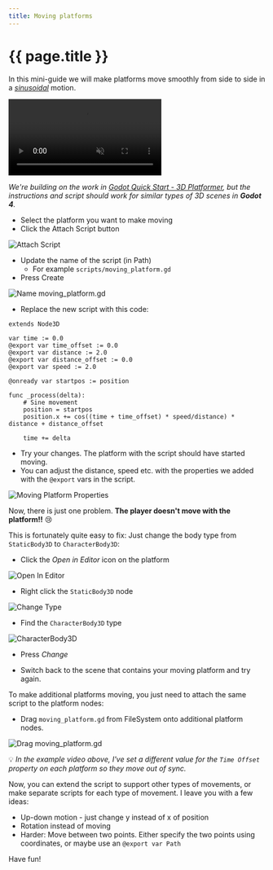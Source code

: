 ```yaml
---
title: Moving platforms
---
```

# {{ page.title }}

In this mini-guide we will make platforms move smoothly from side to side in a [_sinusoidal_](https://en.wikipedia.org/wiki/Sine_wave) motion.

<p><video muted controls><source src="res/moving_platforms/example.mp4" type="video/mp4"></video></p>

 *We're building on the work in [Godot Quick Start - 3D Platformer](index.md), but the instructions and script should work for similar types of 3D scenes in **Godot 4**.*

* Select the platform you want to make moving
* Click the Attach Script button

![Attach Script](res/moving_platforms/attach_script.png)

* Update the name of the script (in Path)
  * For example `scripts/moving_platform.gd`
* Press Create

![Name moving_platform.gd](res/moving_platforms/script_name.png)

* Replace the new script with this code:

```gdscript
extends Node3D

var time := 0.0
@export var time_offset := 0.0
@export var distance := 2.0
@export var distance_offset := 0.0
@export var speed := 2.0

@onready var startpos := position

func _process(delta):
	# Sine movement
	position = startpos
	position.x += cos((time + time_offset) * speed/distance) * distance + distance_offset

	time += delta
```

* Try your changes. The platform with the script should have started moving.
* You can adjust the distance, speed etc. with the properties we added with the `@export` vars in the script.

![Moving Platform Properties](res/moving_platforms/properties.png)

Now, there is just one problem. **The player doesn't move with the platform!!** 😢

This is fortunately quite easy to fix: Just change the body type from `StaticBody3D` to `CharacterBody3D`:

* Click the *Open in Editor* icon on the platform

![Open In Editor](res/moving_platforms/open_in_editor.png)

* Right click the `StaticBody3D` node

![Change Type](res/moving_platforms/change_body_type.png)

* Find the `CharacterBody3D` type

![CharacterBody3D](res/moving_platforms/characterbody3d.png)

* Press *Change*

* Switch back to the scene that contains your moving platform and try again.

To make additional platforms moving, you just need to attach the same script to the platform nodes:

* Drag `moving_platform.gd` from FileSystem onto additional platform nodes.

![Drag moving_platform.gd](res/moving_platforms/drag_script.png)

💡 _In the example video above, I've set a different value for the `Time Offset` property on each platform so they move out of sync._

Now, you can extend the script to support other types of movements, or make separate scripts for each type of movement. I leave you with a few ideas:

* Up-down motion - just change y instead of x of position
* Rotation instead of moving
* Harder: Move between two points. Either specify the two points using coordinates, or maybe use an `@export var Path`

Have fun!

